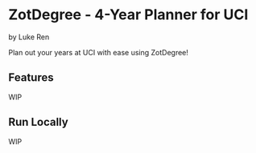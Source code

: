 # ZotDegree - 4-Year Planner for UCI

by Luke Ren

Plan out your years at UCI with ease using ZotDegree!

## Features

WIP

## Run Locally

WIP
